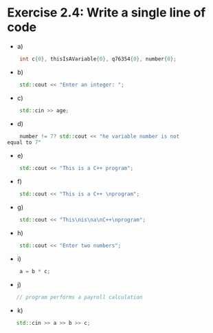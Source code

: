 # Exercise 2.4: Write a single line of code

- a)
```cpp
    int c{0}, thisIsAVariable{0}, q76354{0}, number{0};
```

- b)
```cpp
    std::cout << "Enter an integer: ";
```

- c)
```cpp
    std::cin >> age;
```

- d)
```cpp
    number != 7? std::cout << "he variable number is not
equal to 7"
```

- e)
```cpp
    std::cout << "This is a C++ program";
```

- f)
```cpp
    std::cout << "This is a C++ \nprogram";
```

- g)
```cpp
    std::cout << "This\nis\na\nC++\nprogram";
```

- h) 
```cpp
    std::cout << "Enter two numbers";
```

- i)
```cpp
    a = b * c;
```

- j)
```cpp
   // program performs a payroll calculation
```

- k)
```cpp
   std::cin >> a >> b >> c;
```